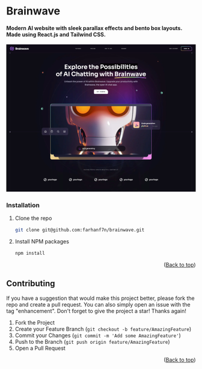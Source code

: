 # Brainwave

#### Modern AI website with sleek parallax effects and bento box layouts. Made using React.js and Tailwind CSS.

![](./src/assets/Thumbnail.png)

### Installation

1. Clone the repo
   ```sh
   git clone git@github.com:farhanf7n/brainwave.git
   ```
2. Install NPM packages
   ```sh
   npm install
   ```

<p align="right">(<a href="#readme-top">Back to top</a>)</p>

## Contributing

If you have a suggestion that would make this project better, please fork the repo and create a pull request. You can also simply open an issue with the tag "enhancement".
Don't forget to give the project a star! Thanks again!

1. Fork the Project
2. Create your Feature Branch (`git checkout -b feature/AmazingFeature`)
3. Commit your Changes (`git commit -m 'Add some AmazingFeature'`)
4. Push to the Branch (`git push origin feature/AmazingFeature`)
5. Open a Pull Request

<p align="right">(<a href="#readme-top">Back to top</a>)</p>

